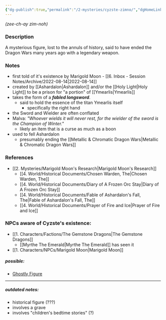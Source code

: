```yaml
---
{"dg-publish":true,"permalink":"/2-mysteries/cyzste-zimno/","dgHomeLink":true,"dgPassFrontmatter":false}
---
```


*(zee-ch-ay zim-noh)*

### Description
A mysterious figure, lost to the annuls of history, said to have ended the Dragon Wars many years ago with a legendary weapon.

### Notes
- first told of it's existence by Marigold Moon - [[6. Inbox - Session Notes/Archive/2022-08-14|2022-08-14]]
- created by [[Ashardalon|Ashardalon]] and/or the [[Holy Light|Holy Light]] to be a prison for "a portion" of [[Ymearlis|Ymearlis]]
- takes the form of a ***fabled longsword***.
	- said to hold the essence of the titan Ymearlis itself
		- specifically the right hand
- the Sword and Wielder are often conflated
- Malva: *"Whoever  wields it will never rest, for the wielder of the sword is the Champion of Winter."*
	- likely an item that is a curse as much as a boon
- used to fell Ashardalon
	- presumably ending the [[Metallic & Chromatic Dragon Wars|Metallic & Chromatic Dragon Wars]]


### References
- [[2. Mysteries/Marigold Moon's Research|Marigold Moon's Research]]
	- [[4. World/Historical Documents/Chosen Warden, The|Chosen Warden, The]]
	- [[4. World/Historical Documents/Diary of A Frozen Orc Stay|Diary of A Frozen Orc Stay]]
	- [[4. World/Historical Documents/Fable of Ashardalon's Fall, The|Fable of Ashardalon's Fall, The]]
	- [[4. World/Historical Documents/Prayer of Fire and Ice|Prayer of Fire and Ice]]


### NPCs aware of Cyzste's existence:
- [[1. Characters/Factions/The Gemstone Dragons|The Gemstone Dragons]]
	- [[Myrthe The Emerald|Myrthe The Emerald]] has seen it
- [[1. Characters/NPCs/Marigold Moon|Marigold Moon]]

##### possible:
- [Ghostly Figure](obsidian://open?vault=Chosen%20Flame&file=Mysteries%2F'Ghostly'%20Figure)

---

##### outdated notes:
- historical figure (???)
- involves a grave
- involves "children's bedtime stories" (?)
